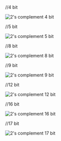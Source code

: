 //4 bit 

![2's complement 4 bit](https://user-images.githubusercontent.com/91768976/206732738-468a7a6b-9433-463d-822f-06435cf37918.png)



//5 bit

![2's complement 5 bit](https://user-images.githubusercontent.com/91768976/206732743-0d2ae808-306e-40d0-91bc-020bb1f8d813.png)


//8 bit

![2's complement 8 bit](https://user-images.githubusercontent.com/91768976/206732759-2f00c3b3-76b4-4146-918c-1794028174c4.png)


//9 bit

![2's complement 9 bit](https://user-images.githubusercontent.com/91768976/206732885-882e83d7-153f-4431-91b3-aebe5f5200be.png)


//12 bit

![2's complement 12 bit](https://user-images.githubusercontent.com/91768976/206732904-b8bfb787-d942-462f-8197-3833f4ef89c5.png)


//16 bit

![2's complement 16 bit](https://user-images.githubusercontent.com/91768976/206732918-acf65b1a-bd20-44e3-9ccc-b75a74bf4ed0.png)


//17 bit

![2's complement 17 bit](https://user-images.githubusercontent.com/91768976/206732933-13a67b27-f676-4a11-a735-19bfbc592c88.png)
